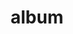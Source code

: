 ---
layout: album
resource: facebook
title: "album"
description: "masonry"
active: gallery
header-img: "img/gallery-bg.jpg"
album-title: "my 9th album"
images:
  - image_path: lemylan/Váy dài (5)/2495984837227740_422169348_2495985053894385_7647860600009869128_n.jpg
  - image_path: lemylan/Váy dài (5)/2495984877227736_422232971_2495985093894381_2818667627009492438_n.jpg
  - image_path: lemylan/Váy dài (5)/2495984920561065_422204592_2495985163894374_4082468664446118011_n.jpg
  - image_path: lemylan/Váy dài (5)/2514526438706913_428664228_2514526742040216_2491302895747132532_n.jpg
  - image_path: lemylan/Váy dài (5)/2525917190901171_431830519_2525917817567775_5771478994676259927_n.jpg
  - image_path: lemylan/Váy dài (5)/2532193516940205_433276190_2532195193606704_6226773031836331575_n.jpg
  - image_path: lemylan/Váy dài (5)/2532193540273536_433787628_2532195216940035_5237396389176113045_n.jpg
  - image_path: lemylan/Váy dài (5)/2532193563606867_433459598_2532195230273367_8311044736552797184_n.jpg
  - image_path: lemylan/Váy dài (5)/2616116385214584_450506772_2616116711881218_3189943487790304050_n.jpg
  - image_path: lemylan/Váy dài (5)/2616116405214582_450634683_2616116725214550_4941725394100539432_n.jpg
  - image_path: lemylan/Váy dài (5)/2617463858413170_450806192_2617464448413111_3690764871937030634_n.jpg
  - image_path: lemylan/Váy dài (5)/2617463881746501_450801208_2617464455079777_1230558001291323945_n.jpg
  - image_path: lemylan/Váy dài (5)/2617463911746498_450711855_2617464495079773_6798215491480132764_n.jpg
  - image_path: lemylan/Váy dài (5)/2622712447888311_451970330_2622712651221624_7428699628324226069_n.jpg
  - image_path: lemylan/Váy dài (5)/2622712461221643_451875221_2622712664554956_2141671663020085380_n.jpg
  - image_path: lemylan/Váy dài (5)/2622712501221639_451814340_2622712691221620_3587743882575220617_n.jpg
  - image_path: lemylan/Váy dài (5)/2631304800362409_453246454_2631307153695507_2380451585994337096_n.jpg
  - image_path: lemylan/Váy dài (5)/2631304863695736_453333173_2631307147028841_4594492197736407019_n.jpg
  - image_path: lemylan/Váy dài (5)/2652459041580318_456706995_2652459478246941_2080621884489400842_n.jpg
  - image_path: lemylan/Váy dài (5)/2652459081580314_456684519_2652459448246944_8140028740234602777_n.jpg
  - image_path: lemylan/Váy dài (5)/2652488928243996_456710628_2652489498243939_5333024203563047278_n.jpg
  - image_path: lemylan/Váy dài (5)/2652488978243991_456956743_2652489568243932_1780597406668245183_n.jpg
---